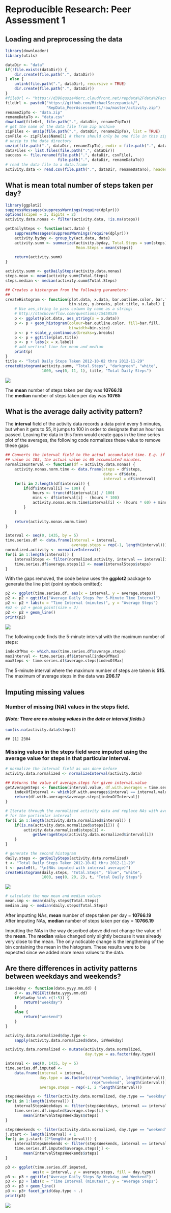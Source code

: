 # Reproducible Research: Peer Assessment 1

## Loading and preprocessing the data


```r
library(downloader)
library(utils)

dataDir <- "data"
if(!file.exists(dataDir)) {
    dir.create(file.path(".", dataDir))
} else {
    unlink(file.path(".", dataDir), recursive = TRUE)
    dir.create(file.path(".", dataDir))
}
#fileUrl <- "https://d396qusza40orc.cloudfront.net/repdata%2Fdata%2Factivity.zip"
fileUrl <- paste0("https://github.com/MichaelSzczepaniak/",
                  "RepData_PeerAssessment1/raw/master/activity.zip")
renameZipTo <- "data.zip"
renameDataTo <- "data.csv"
download(fileUrl, file.path(".", dataDir, renameZipTo))
# get the name of the data file from zip archive
zipFiles <- unzip(file.path(".", dataDir, renameZipTo), list = TRUE)
csvFile <- zipFiles$Name[1] # there should only be one file in this zip archive
# unzip to the data directory
unzip(file.path(".", dataDir, renameZipTo), exdir = file.path(".", dataDir))
dataFiles <- list.files(file.path(".", dataDir))
success <- file.rename(file.path(".", dataDir, csvFile),
                       file.path(".", dataDir, renameDataTo))
# read the data file to a data.frame
activity.data <- read.csv(file.path(".", dataDir, renameDataTo), header = TRUE)
```
  
## What is mean total number of steps taken per day?


```r
library(ggplot2)
suppressMessages(suppressWarnings(require(dplyr)))
options(scipen = 3, digits = 2)
activity.data.nonas <- filter(activity.data, !is.na(steps))

getDailySteps <- function(act.data) {
    suppressMessages(suppressWarnings(require(dplyr)))
    activity.byday <- group_by(act.data, date)
    activity.summ <- summarize(activity.byday, Total.Steps = sum(steps),
                               Mean.Steps = mean(steps))
    
    return(activity.summ)
}

activity.summ <- getDailySteps(activity.data.nonas)
steps.mean <- mean(activity.summ$Total.Steps)
steps.median <- median(activity.summ$Total.Steps)

## Creates a historgram from the following parameters:
##
createHistogram <- function(plot.data, x.data, bar.outline.color, bar.fill,
                            bin.size, y.breaks, plot.title, x.label) {
    # Use aes_string to pass column by name as a string:
    # http://stackoverflow.com/questions/15458526
    p <- ggplot(plot.data, aes_string(x = x.data))
    p <- p + geom_histogram(colour=bar.outline.color, fill=bar.fill,
                            binwidth=bin.size)
    p <- p + scale_y_continuous(breaks=y.breaks)
    p <- p + ggtitle(plot.title)
    p <- p + labs(x = x.label)
    # add vertical line for mean and median
    print(p)
}
title <- "Total Daily Steps Taken 2012-10-02 thru 2012-11-29"
createHistogram(activity.summ, "Total.Steps", "darkgreen", "white",
                1000, seq(0, 11, 1), title, "Total Daily Steps")
```

![](RepResearchPA1_files/figure-html/unnamed-chunk-2-1.png) 

The **mean** number of steps taken per day was **10766.19**  
The **median** number of steps taken per day was **10765**  

## What is the average daily activity pattern?

The **interval** field of the activity data records a data point every 5 
minutes, but when it gets to 55, it jumps to 100 in order to designate that an 
hour has passed.  Leaving the data in this form would create gaps in the 
time series plot of the averages, the following code normalizes these value 
to remove these gaps


```r
## Converts the interval field to the actual accumulated time. E.g. if interval
## value is 105, the actual value is 65 accumulated minutes.
normalizeInterval <- function(df = activity.data.nonas) {
    activity.nonas.norm.time <- data.frame(steps = df$steps,
                                           date = df$date,
                                           interval = df$interval)
    for(i in 2:length(df$interval)) {
        if(df$interval[i] >= 100) {
            hours <- trunc(df$interval[i] / 100)
            mins <- df$interval[i] - (hours * 100)
            activity.nonas.norm.time$interval[i] <- (hours * 60) + mins
        }
    }
    
    return(activity.nonas.norm.time)
}

interval <- seq(0, 1435, by = 5)
time.series.df <- data.frame(interval = interval,
                             average.steps = rep(-1, length(interval)))
normalized.activity <- normalizeInterval()
for(i in 1:length(interval)) {
    intervalSteps <- filter(normalized.activity, interval == interval[i])
    time.series.df$average.steps[i] <- mean(intervalSteps$steps)
}
```

With the gaps removed, the code below uses the **ggplot2** package to generate the 
line plot (point symbols omitted):  


```r
p2 <- ggplot(time.series.df, aes(x = interval, y = average.steps))
p2 <- p2 + ggtitle("Average Daily Steps Per 5-Minute Time Interval")
p2 <- p2 + labs(x = "Time Interval (minutes)", y = "Average Steps")
#p2 <- p2 + geom_point(size = 2)
p2 <- p2 + geom_line()
print(p2)
```

![](RepResearchPA1_files/figure-html/unnamed-chunk-4-1.png) 
  
The following code finds the 5-minute interval with the maximum number of 
steps:  
  

```r
indexOfMax <- which.max(time.series.df$average.steps)
maxInterval <- time.series.df$interval[indexOfMax]
maxSteps <- time.series.df$average.steps[indexOfMax]
```

The 5-minute interval where the maximum number of steps are taken is 
**515**.  
The maximum of average steps in the data was **206.17**
  
## Imputing missing values  
### Number of missing (NA) values in the **steps** field.
#### (*Note: There are no missing values in the **date** or **interval** fields.*)

```r
sum(is.na(activity.data$steps))
```

```
## [1] 2304
```

### Missing values in the **steps** field were imputed using the average value for steps in that particular interval.


```r
# normalize the interval field as was done before
activity.data.normalized <- normalizeInterval(activity.data)

## Returns the value of average.steps for given interval.value
getAverageSteps <- function(interval.value, df.with.averages = time.series.df) {
    indexOfInterval <- which(df.with.averages$interval == interval.value)
    return(df.with.averages$average.steps[indexOfInterval])
}

# Iterate through the normalized activity data and replace NAs with averages
# for the particular interval
for(i in 1:length(activity.data.normalized$interval)) {
    if(is.na(activity.data.normalized$steps[i])) {
        activity.data.normalized$steps[i] <- 
            getAverageSteps(activity.data.normalized$interval[i])
    }
}

# generate the second histogram
daily.steps <- getDailySteps(activity.data.normalized)
t <- "Total Daily Steps Taken 2012-10-02 thru 2012-11-29"
t <- paste0(t, "\n(NAs imputed with interval average)")
createHistogram(daily.steps, "Total.Steps", "blue", "white",
                1000, seq(0, 20, 2), t, "Total Daily Steps")
```

![](RepResearchPA1_files/figure-html/unnamed-chunk-7-1.png) 

```r
# calculate the new mean and median values
mean.imp <- mean(daily.steps$Total.Steps)
median.imp <- median(daily.steps$Total.Steps)
```
  
After imputting NAs, **mean** number of steps taken per day = **10766.19**  
After imputing NAs, **median** number of steps taken per day = **10766.19**

Imputting the NAs in the way described above did not change the value of the 
**mean**.  The **median** value changed only slightly because it was already 
very close to the mean.  The only noticable change is the lengthening of the bin 
containing the mean in the histogram.  These results were to be expected since 
we added more mean values to the data. 
  
## Are there differences in activity patterns between weekdays and weekends?

```r
isWeekday <- function(date.yyyy.mm.dd) {
    d <- as.POSIXlt(date.yyyy.mm.dd)
    if(d$wday %in% c(1:5)) {
        return("weekday")
    }
    else {
        return("weekend")
    }
}

activity.data.normalized$day.type <-
    sapply(activity.data.normalized$date, isWeekday)

activity.data.normalized <- mutate(activity.data.normalized,
                                   day.type = as.factor(day.type))

interval <- seq(0, 1435, by = 5)
time.series.df.imputed <-
    data.frame(interval = interval,
               day.type = as.factor(c(rep("weekday", length(interval)),
                                      rep("weekend", length(interval)))),
               average.steps = rep(-1, 2 *length(interval)))

stepsWeekdays <- filter(activity.data.normalized, day.type == "weekday")
for(i in 1:length(interval)) {
    intervalStepsWeekdays <- filter(stepsWeekdays, interval == interval[i])
    time.series.df.imputed$average.steps[i] <- 
        mean(intervalStepsWeekdays$steps)
}

stepsWeekends <- filter(activity.data.normalized, day.type == "weekend")
j.start <- length(interval) + 1
for(j in j.start:(2*length(interval))) {
    intervalStepsWeekends <- filter(stepsWeekends, interval == interval[j])
    time.series.df.imputed$average.steps[j] <- 
        mean(intervalStepsWeekends$steps)
}

p3 <- ggplot(time.series.df.imputed,
            aes(x = interval, y = average.steps, fill = day.type))
p3 <- p3 + ggtitle("Average Daily Steps By Weekday and Weekend")
p3 <- p3 + labs(x = "Time Interval (minutes)", y = "Average Steps")
p3 <- p3 + geom_line()
p3 <- p3+ facet_grid(day.type ~ .)
print(p3)
```

![](RepResearchPA1_files/figure-html/unnamed-chunk-8-1.png) 
